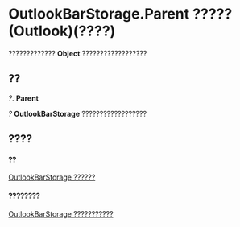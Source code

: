 
# OutlookBarStorage.Parent ????? (Outlook)(????)

?????????????  **Object** ??????????????????


## ??

 _?_. **Parent**

 _?_ **OutlookBarStorage** ??????????????????


## ????


#### ??


[OutlookBarStorage ??????](e6dc8dc0-bae4-f59b-c991-1421b280de38.md)
#### ????????


[OutlookBarStorage ???????????](http://msdn.microsoft.com/library/c8fa7620-c4c5-9b50-26f8-3611217ecd62%28Office.15%29.aspx)